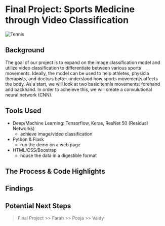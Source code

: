 # Final Project: Sports Medicine through Video Classification 

![Tennis](https://media.giphy.com/media/v2xIous7mnEYg/giphy.gif)

## Background

The goal of our project is to expand on the image classification model and utilize video classification to differentiate between various sports movements. Ideally, the model can be used to help athletes, physicla therapists, and doctors better understand how sports movements affects the body. As a start, we will look at two basic tennis movements: forehand and backhand. In order to acheieve this, we will create a convulutional neural network (CNN). 

## Tools Used

* Deep/Machine Learning: Tensorflow, Keras, ResNet 50 (Residual Networks)
  * achieve image/video classification
* Python & Flask
  * run the demo on a web page
* HTML/CSS/Boostrap
  * house the data in a digestible format

## The Process & Code Highlights


## Findings


## Potential Next Steps


> Final Project 
          >> Farah
          >> Pooja
          >> Vaidy